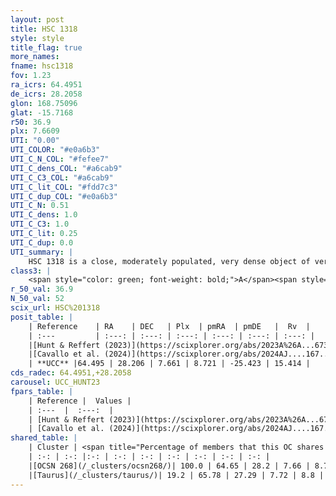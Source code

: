 ```yaml
---
layout: post
title: HSC 1318
style: style
title_flag: true
more_names: 
fname: hsc1318
fov: 1.23
ra_icrs: 64.4951
de_icrs: 28.2058
glon: 168.75096
glat: -15.7168
r50: 36.9
plx: 7.6609
UTI: "0.00"
UTI_COLOR: "#e0a6b3"
UTI_C_N_COL: "#fefee7"
UTI_C_dens_COL: "#a6cab9"
UTI_C_C3_COL: "#a6cab9"
UTI_C_lit_COL: "#fdd7c3"
UTI_C_dup_COL: "#e0a6b3"
UTI_C_N: 0.51
UTI_C_dens: 1.0
UTI_C_C3: 1.0
UTI_C_lit: 0.25
UTI_C_dup: 0.0
UTI_summary: |
    HSC 1318 is a close, moderately populated, very dense object of very high C3 quality. It was recently reported in the literature.<br><br><span style="color: #99180f; font-weight: bold;">Warning: </span>This is very likely a duplicate object, which shares a large percentage of members with at least one previously reported entry.
class3: |
    <span style="color: green; font-weight: bold;">A</span><span style="color: green; font-weight: bold;">A</span>
r_50_val: 36.9
N_50_val: 52
scix_url: HSC%201318
posit_table: |
    | Reference    | RA    | DEC   | Plx  | pmRA  | pmDE   |  Rv  |
    | :---         | :---: | :---: | :---: | :---: | :---: | :---: |
    |[Hunt & Reffert (2023)](https://scixplorer.org/abs/2023A%26A...673A.114H) | 64.565 | 28.25 | 7.691 | 8.663 | -25.442 | 23.443 |
    |[Cavallo et al. (2024)](https://scixplorer.org/abs/2024AJ....167...12C) | 64.903 | 28.003 | 7.687 | -- | -- | -- |
    | **UCC** |64.495 | 28.206 | 7.661 | 8.721 | -25.423 | 15.414 | 
cds_radec: 64.4951,+28.2058
carousel: UCC_HUNT23
fpars_table: |
    | Reference |  Values |
    | :---  |  :---:  |
    | [Hunt & Reffert (2023)](https://scixplorer.org/abs/2023A%26A...673A.114H) | `AV50=0.608, diffAV50=1.662, MOD50=5.498, logAge50=6.743` |
    | [Cavallo et al. (2024)](https://scixplorer.org/abs/2024AJ....167...12C) | `AV50=3.22, dMod50=5.67, logAge50=7.29, [Fe/H]50=0.32` |
shared_table: |
    | Cluster | <span title="Percentage of members that this OC shares with the ones listed">%</span>   | RA   | DEC   | Plx   | pmRA  | pmDE  | Rv | UTI |
    | :-: | :-: |:-: | :-: | :-: | :-: | :-: | :-: | :-: |
    |[OCSN 268](/_clusters/ocsn268/)| 100.0 | 64.65 | 28.2 | 7.66 | 8.79 | -25.31 | 14.92 |0.39 |
    |[Taurus](/_clusters/taurus/)| 19.2 | 65.78 | 27.29 | 7.72 | 8.8 | -25.91 | 14.81 |0.38 |
---
```

